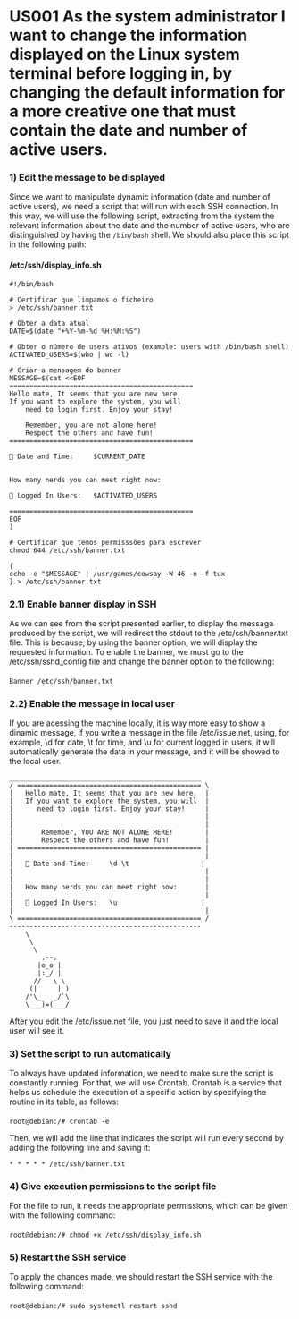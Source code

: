 # US001 As the system administrator I want to change the information displayed on the Linux system terminal before logging in, by changing the default information for a more creative one that must contain the date and number of active users.


### 1) Edit the message to be displayed
   Since we want to manipulate dynamic information (date and number of active users), we need a script that will run with each SSH connection. In this way, we will use the following script, extracting from the system the relevant information about the date and the number of active users, who are distinguished by having the `/bin/bash` shell.
   We should also place this script in the following path:
#### /etc/ssh/display_info.sh

    #!/bin/bash

    # Certificar que limpamos o ficheiro
    > /etc/ssh/banner.txt

    # Obter a data atual
    DATE=$(date "+%Y-%m-%d %H:%M:%S")

    # Obter o número de users ativos (example: users with /bin/bash shell)
    ACTIVATED_USERS=$(who | wc -l)

    # Criar a mensagem do banner
    MESSAGE=$(cat <<EOF
    ==============================================
    Hello mate, It seems that you are new here
    If you want to explore the system, you will
        need to login first. Enjoy your stay!

        Remember, you are not alone here!
        Respect the others and have fun!
    ==============================================

    📅 Date and Time:     $CURRENT_DATE


    How many nerds you can meet right now:

    👥 Logged In Users:   $ACTIVATED_USERS

    ==============================================
    EOF
    )

    # Certificar que temos permisssões para escrever 
    chmod 644 /etc/ssh/banner.txt

    {
    echo -e "$MESSAGE" | /usr/games/cowsay -W 46 -n -f tux
    } > /etc/ssh/banner.txt 



### 2.1) Enable banner display in SSH
As we can see from the script presented earlier, to display the message produced by the script, we will redirect the stdout to the /etc/ssh/banner.txt file. This is because, by using the banner option, we will display the requested information. To enable the banner, we must go to the /etc/ssh/sshd_config file and change the banner option to the following:
####
    Banner /etc/ssh/banner.txt

### 2.2) Enable the message in local user
If you are acessing the machine locally, it is way more easy to show a dinamic message, if you write a message in the file /etc/issue.net, using, for example, \d for date, \t for time, and \u for current logged in users, it will automatically generate the data in your message, and it will be showed to the local user.

    ________________________________________________
    / ============================================== \
    |   Hello mate, It seems that you are new here.  |
    |   If you want to explore the system, you will  |
    |      need to login first. Enjoy your stay!     |
    |                                                |
    |                                                |
    |       Remember, YOU ARE NOT ALONE HERE!        |
    |       Respect the others and have fun!         |
    | ============================================== |
    |                                                |
    |   📅 Date and Time:     \d \t                  |
    |                                                |
    |                                                |
    |   How many nerds you can meet right now:       |
    |                                                |
    |   👥 Logged In Users:   \u                     |
    |                                                |
    \ ============================================== /
    ------------------------------------------------
        \
         \
          \
            .--.
           |o_o |
           |:_/ |
          //   \ \
         (|     | )
        /'\_   _/`\
        \___)=(___/    

After you edit the /etc/issue.net file, you just need to save it and the local user will see it.

### 3) Set the script to run automatically
To always have updated information, we need to make sure the script is constantly running. For that, we will use Crontab. Crontab is a service that helps us schedule the execution of a specific action by specifying the routine in its table, as follows:
####
    root@debian:/# crontab -e

Then, we will add the line that indicates the script will run every second by adding the following line and saving it:

    * * * * * /etc/ssh/banner.txt

### 4) Give execution permissions to the script file
For the file to run, it needs the appropriate permissions, which can be given with the following command:
####
    root@debian:/# chmod +x /etc/ssh/display_info.sh

### 5)  Restart the SSH service
To apply the changes made, we should restart the SSH service with the following command:
####
    root@debian:/# sudo systemctl restart sshd

